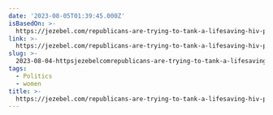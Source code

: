 ```yaml
---
date: '2023-08-05T01:39:45.000Z'
isBasedOn: >-
  https://jezebel.com/republicans-are-trying-to-tank-a-lifesaving-hiv-program-1850696046
link: >-
  https://jezebel.com/republicans-are-trying-to-tank-a-lifesaving-hiv-program-1850696046
slug: >-
  2023-08-04-httpsjezebelcomrepublicans-are-trying-to-tank-a-lifesaving-hiv-program-1850696046
tags:
  - Politics
  - women
title: >-
  https://jezebel.com/republicans-are-trying-to-tank-a-lifesaving-hiv-program-1850696046
---
```


